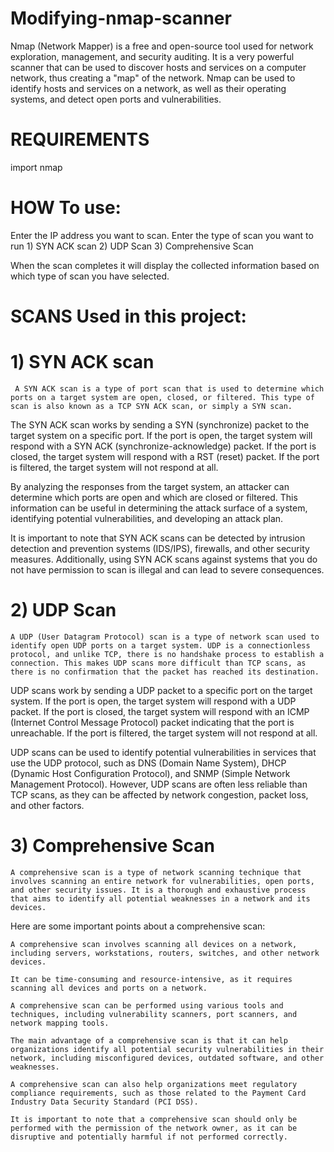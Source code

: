 # Modifying-nmap-scanner

Nmap (Network Mapper) is a free and open-source tool used for network exploration, management, and security auditing. It is a very powerful scanner that can be used to discover hosts and services on a computer network, thus creating a "map" of the network. Nmap can be used to identify hosts and services on a network, as well as their operating systems, and detect open ports and vulnerabilities.

# REQUIREMENTS
 import nmap
 
# HOW To use:
 Enter the IP address  you want to scan.
 Enter the type of scan you want to run
     1) SYN ACK scan
     2) UDP Scan
     3) Comprehensive Scan
 
 When the scan completes it will display the collected information based on which type of scan you have selected.
 
 # SCANS Used in this project:
 # 1) SYN ACK scan
     A SYN ACK scan is a type of port scan that is used to determine which ports on a target system are open, closed, or filtered. This type of scan is also known as a TCP SYN ACK scan, or simply a SYN scan.

The SYN ACK scan works by sending a SYN (synchronize) packet to the target system on a specific port. If the port is open, the target system will respond with a SYN ACK (synchronize-acknowledge) packet. If the port is closed, the target system will respond with a RST (reset) packet. If the port is filtered, the target system will not respond at all.

By analyzing the responses from the target system, an attacker can determine which ports are open and which are closed or filtered. This information can be useful in determining the attack surface of a system, identifying potential vulnerabilities, and developing an attack plan.

It is important to note that SYN ACK scans can be detected by intrusion detection and prevention systems (IDS/IPS), firewalls, and other security measures. Additionally, using SYN ACK scans against systems that you do not have permission to scan is illegal and can lead to severe consequences.

# 2) UDP Scan
    A UDP (User Datagram Protocol) scan is a type of network scan used to identify open UDP ports on a target system. UDP is a connectionless protocol, and unlike TCP, there is no handshake process to establish a connection. This makes UDP scans more difficult than TCP scans, as there is no confirmation that the packet has reached its destination.

UDP scans work by sending a UDP packet to a specific port on the target system. If the port is open, the target system will respond with a UDP packet. If the port is closed, the target system will respond with an ICMP (Internet Control Message Protocol) packet indicating that the port is unreachable. If the port is filtered, the target system will not respond at all.

UDP scans can be used to identify potential vulnerabilities in services that use the UDP protocol, such as DNS (Domain Name System), DHCP (Dynamic Host Configuration Protocol), and SNMP (Simple Network Management Protocol). However, UDP scans are often less reliable than TCP scans, as they can be affected by network congestion, packet loss, and other factors.

# 3) Comprehensive Scan
    
    A comprehensive scan is a type of network scanning technique that involves scanning an entire network for vulnerabilities, open ports, and other security issues. It is a thorough and exhaustive process that aims to identify all potential weaknesses in a network and its devices.

Here are some important points about a comprehensive scan:

    A comprehensive scan involves scanning all devices on a network, including servers, workstations, routers, switches, and other network devices.

    It can be time-consuming and resource-intensive, as it requires scanning all devices and ports on a network.

    A comprehensive scan can be performed using various tools and techniques, including vulnerability scanners, port scanners, and network mapping tools.

    The main advantage of a comprehensive scan is that it can help organizations identify all potential security vulnerabilities in their network, including misconfigured devices, outdated software, and other weaknesses.

    A comprehensive scan can also help organizations meet regulatory compliance requirements, such as those related to the Payment Card Industry Data Security Standard (PCI DSS).

    It is important to note that a comprehensive scan should only be performed with the permission of the network owner, as it can be disruptive and potentially harmful if not performed correctly.
